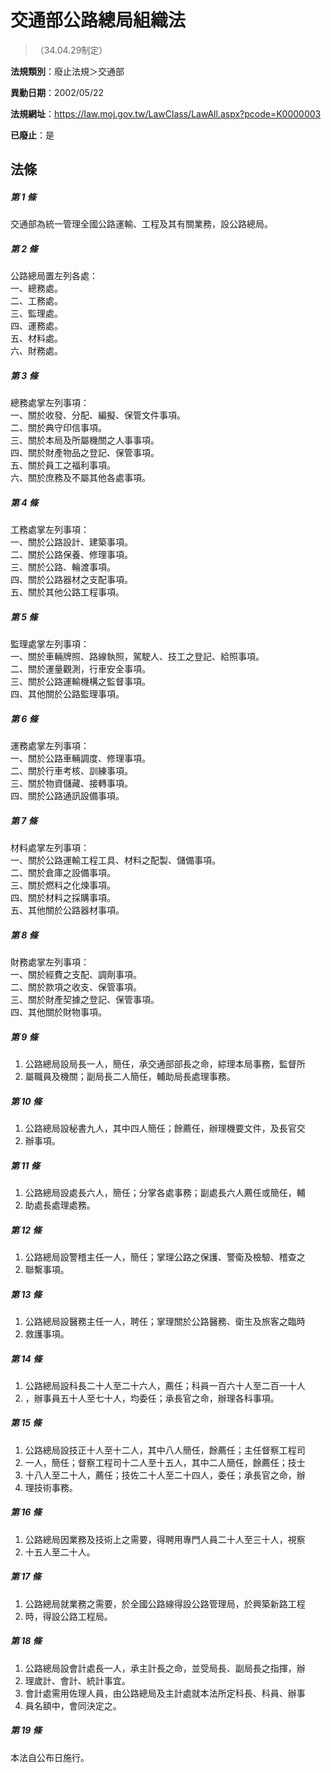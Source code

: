 # 交通部公路總局組織法
> （34.04.29制定）

**法規類別**：廢止法規＞交通部

**異動日期**：2002/05/22  

**法規網址**：https://law.moj.gov.tw/LawClass/LawAll.aspx?pcode=K0000003

**已廢止**：是



## 法條
##### 第 1 條
交通部為統一管理全國公路運輸、工程及其有關業務，設公路總局。

##### 第 2 條
公路總局置左列各處：  
一、總務處。  
二、工務處。  
三、監理處。  
四、運務處。  
五、材料處。  
六、財務處。  

##### 第 3 條
總務處掌左列事項：  
一、關於收發、分配、編擬、保管文件事項。  
二、關於典守印信事項。  
三、關於本局及所屬機關之人事事項。  
四、關於財產物品之登記、保管事項。  
五、關於員工之福利事項。  
六、關於庶務及不屬其他各處事項。  

##### 第 4 條
工務處掌左列事項：  
一、關於公路設計、建築事項。  
二、關於公路保養、修理事項。  
三、關於公路、輪渡事項。  
四、關於公路器材之支配事項。  
五、關於其他公路工程事項。  

##### 第 5 條
監理處掌左列事項：  
一、關於車輛牌照、路線執照，駕駛人、技工之登記、給照事項。  
二、關於運量觀測，行車安全事項。  
三、關於公路運輸機構之監督事項。  
四、其他關於公路監理事項。  

##### 第 6 條
運務處掌左列事項：  
一、關於公路車輛調度、修理事項。  
二、關於行車考核、訓練事項。  
三、關於物資儲藏、接轉事項。  
四、關於公路通訊設備事項。  

##### 第 7 條
材料處掌左列事項：  
一、關於公路運輸工程工具、材料之配製、儲備事項。  
二、關於倉庫之設備事項。  
三、關於燃料之化煉事項。  
四、關於材料之採購事項。  
五、其他關於公路器材事項。  

##### 第 8 條
財務處掌左列事項：  
一、關於經費之支配、調劑事項。  
二、關於款項之收支、保管事項。  
三、關於財產契據之登記、保管事項。  
四、其他關於財物事項。  

##### 第 9 條
1. 公路總局設局長一人，簡任，承交通部部長之命，綜理本局事務，監督所
1. 屬職員及機關；副局長二人簡任，輔助局長處理事務。

##### 第 10 條
1. 公路總局設秘書九人，其中四人簡任；餘薦任，辦理機要文件，及長官交
1. 辦事項。

##### 第 11 條
1. 公路總局設處長六人，簡任；分掌各處事務；副處長六人薦任或簡任，輔
1. 助處長處理處務。

##### 第 12 條
1. 公路總局設警稽主任一人，簡任；掌理公路之保護、警衛及檢驗、稽查之
1. 聯繫事項。

##### 第 13 條
1. 公路總局設醫務主任一人，聘任；掌理關於公路醫務、衛生及旅客之臨時
1. 救護事項。

##### 第 14 條
1. 公路總局設科長二十人至二十六人，薦任；科員一百六十人至二百一十人
1. ，辦事員五十人至七十人，均委任；承長官之命，辦理各科事項。

##### 第 15 條
1. 公路總局設技正十人至十二人，其中八人簡任，餘薦任；主任督察工程司
1. 一人，簡任；督察工程司十二人至十五人，其中二人簡任，餘薦任；技士
1. 十八人至二十人，薦任；技佐二十人至二十四人，委任；承長官之命，辦
1. 理技術事務。

##### 第 16 條
1. 公路總局因業務及技術上之需要，得聘用專門人員二十人至三十人，視察
1. 十五人至二十人。

##### 第 17 條
1. 公路總局就業務之需要，於全國公路線得設公路管理局，於興築新路工程
1. 時，得設公路工程局。

##### 第 18 條
1. 公路總局設會計處長一人，承主計長之命，並受局長、副局長之指揮，辦
1. 理歲計、會計、統計事宜。
1. 會計處需用佐理人員，由公路總局及主計處就本法所定科長、科員、辦事
1. 員名額中，會同決定之。

##### 第 19 條
本法自公布日施行。


